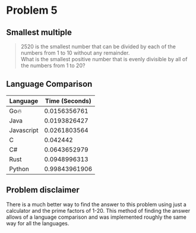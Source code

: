 # Problem 5

## Smallest multiple

>2520 is the smallest number that can be divided by each of the numbers from 1 to 10 without any remainder.  
>What is the smallest positive number that is evenly divisible by all of the numbers from 1 to 20?

## Language Comparison

| Language     | Time (Seconds)        |
| ------------ | --------------------- |
| Go🔥         | 0.0156356761          |
| Java         | 0.0193826427          |
| Javascript   | 0.0261803564          |
| C            | 0.042442              |
| C#           | 0.0643652979          |
| Rust         | 0.0948996313          |
| Python       | 0.99843961906         |

## Problem disclaimer

There is a much better way to find the answer to this problem using just a calculator and the prime factors of 1-20. This method of finding the answer allows of a language comparison and was implemented roughly the same way for all the languages.